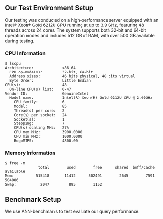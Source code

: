 ## Our Test Environment Setup

Our testing was conducted on a high-performance server equipped with an Intel® Xeon® Gold 6212U CPU running at up to 3.9 GHz, featuring 48 threads across 24 cores. The system supports both 32-bit and 64-bit operation modes and includes 512 GB of RAM, with over 500 GB available during testing. 


### CPU Information
```
$ lscpu
Architecture:             x86_64
  CPU op-mode(s):         32-bit, 64-bit
  Address sizes:          46 bits physical, 48 bits virtual
  Byte Order:             Little Endian
CPU(s):                   48
  On-line CPU(s) list:    0-47
Vendor ID:                GenuineIntel
  Model name:             Intel(R) Xeon(R) Gold 6212U CPU @ 2.40GHz
    CPU family:           6
    Model:                85
    Thread(s) per core:   2
    Core(s) per socket:   24
    Socket(s):            1
    Stepping:             7
    CPU(s) scaling MHz:   27%
    CPU max MHz:          3900.0000
    CPU min MHz:          1000.0000
    BogoMIPS:             4800.00
```

### Memory Information

```
$ free -m
               total        used        free      shared  buff/cache   available
Mem:          515418       11412      502491        2645        7591      504006
Swap:           2047         895        1152
```

## Benchmark Setup

We use ANN-benchmarks to test evaluate our query performance.

